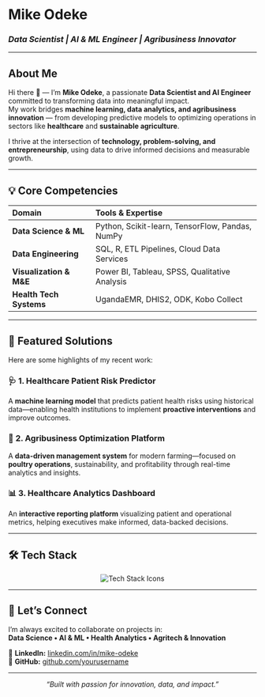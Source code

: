# **Mike Odeke**  
### *Data Scientist | AI & ML Engineer | Agribusiness Innovator*

---

## **About Me**

Hi there 👋 — I’m **Mike Odeke**, a passionate **Data Scientist and AI Engineer** committed to transforming data into meaningful impact.  
My work bridges **machine learning, data analytics, and agribusiness innovation** — from developing predictive models to optimizing operations in sectors like **healthcare** and **sustainable agriculture**.  

I thrive at the intersection of **technology, problem-solving, and entrepreneurship**, using data to drive informed decisions and measurable growth.

---

## 💡 **Core Competencies**

| Domain | Tools & Expertise |
| :--- | :--- |
| **Data Science & ML** | Python, Scikit-learn, TensorFlow, Pandas, NumPy |
| **Data Engineering** | SQL, R, ETL Pipelines, Cloud Data Services |
| **Visualization & M&E** | Power BI, Tableau, SPSS, Qualitative Analysis |
| **Health Tech Systems** | UgandaEMR, DHIS2, ODK, Kobo Collect |

---

## 🧠 **Featured Solutions**

Here are some highlights of my recent work:

### 🩺 **1. Healthcare Patient Risk Predictor**
A **machine learning model** that predicts patient health risks using historical data—enabling health institutions to implement **proactive interventions** and improve outcomes.

### 🌾 **2. Agribusiness Optimization Platform**
A **data-driven management system** for modern farming—focused on **poultry operations**, sustainability, and profitability through real-time analytics and insights.

### 📊 **3. Healthcare Analytics Dashboard**
An **interactive reporting platform** visualizing patient and operational metrics, helping executives make informed, data-backed decisions.

---

## 🛠️ **Tech Stack**

<p align="center">
  <img src="https://skillicons.dev/icons?i=python,tensorflow,pytorch,sklearn,sql,postgres,git,github,powerbi,tableau" alt="Tech Stack Icons">
</p>

---

## 🤝 **Let’s Connect**

I’m always excited to collaborate on projects in:  
**Data Science • AI & ML • Health Analytics • Agritech & Innovation**

🔗 **LinkedIn:** [linkedin.com/in/mike-odeke](https://linkedin.com/modeke)  
🐙 **GitHub:** [github.com/yourusername](https://github.com/modeke)

---

<p align="center">
  <em>“Built with passion for innovation, data, and impact.”</em>
</p>
